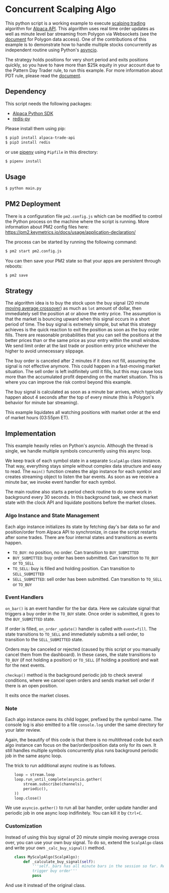 # Concurrent Scalping Algo

This python script is a working example to execute
[scalping trading](https://www.investopedia.com/articles/trading/05/scalping.asp)
algorithm for [Alpaca API](https://alpaca.markets). This algorithm uses real time order updates
as well as minute level bar streaming from Polygon via Websockets (see the
[document](https://docs.alpaca.markets/market-data/#consolidated-market-data) for
Polygon data access).
One of the contributions of this example is to demonstrate how to handle
multiple stocks concurrently as independent routine using Python's
[asyncio](https://docs.python.org/3/library/asyncio.html).

The strategy holds positions for very short period and exits positions quickly, so
you have to have more than $25k equity in your account due to the Pattern Day Trader rule,
to run this example. For more information about PDT rule, please read the
[document](https://support.alpaca.markets/hc/en-us/articles/360012203032-Pattern-Day-Trader).

## Dependency
This script needs the following packages:
- [Alpaca Python SDK](https://github.com/alpacahq/alpaca-trade-api-python)
- [redis-py](https://github.com/andymccurdy/redis-py)

Please install them using pip:
```sh
$ pip3 install alpaca-trade-api
$ pip3 install redis
```

or use [pipenv](https://github.com/pypa/pipenv) using `Pipfile` in this directory:
```sh
$ pipenv install
```

## Usage

```sh
$ python main.py
```

## PM2 Deployment
There is a configuration file `pm2.config.js` which can be modified to control the Python process on the machine where the script is running. More information about PM2 config files here: https://pm2.keymetrics.io/docs/usage/application-declaration/

The process can be started by running the following command:

```sh
$ pm2 start pm2.config.js
```

You can then save your PM2 state so that your apps are persistent through reboots:

```sh
$ pm2 save
```

## Strategy
The algorithm idea is to buy the stock upon the buy signal (20 minute
[moving average crossover](https://www.investopedia.com/articles/active-trading/052014/how-use-moving-average-buy-stocks.asp))
as much as `lot` amount of dollar, then immediately sell the position at or above the entry price.
The assumption is that the market is bouncing upward when this signal occurs in a short period of time.
The buy signal is extremely simple, but what this strategy achieves is the quick reaction to
exit the position as soon as the buy order fills. There are reasonable probabilities that you can sell
the positions at the better prices than or the same price as your entry within the small window. We send
limit order at the last trade or position entry price whichever the higher to avoid unnecessary slippage.

The buy order is canceled after 2 minutes if it does not fill, assuming the signal is not
effective anymore. This could happen in a fast-moving market situation. The sell order is left
indifinitely until it fills, but this may cause loss more than the accumulated profit depending
on the market situation. This is where you can improve the risk control beyond this example.

The buy signal is calculated as soon as a minute bar arrives, which typically happen about 4 seconds
after the top of every minute (this is Polygon's behavior for minute bar streaming).

This example liquidates all watching positions with market order at the end of market hours (03:55pm ET).


## Implementation
This example heavily relies on Python's asyncio. Although the thread is single, we handle
multiple symbols concurrently using this async loop.

We keep track of each symbol state in a separate `ScalpAlgo` class instance. That way,
everything stays simple without complex data structure and easy to read. The `main()`
function creates the algo instance for each symbol and creates streaming object
to listen the bar events. As soon as we receive a minute bar, we invoke event handler
for each symbol.

The main routine also starts a period check routine to do some work in background every 30 seconds.
In this background task, we check market state with the clock API and liquidate positions
before the market closes.

### Algo Instance and State Management
Each algo instance initializes its state by fetching day's bar data so far and position/order
from Alpaca API to synchronize, in case the script restarts after some trades. There are
four internal states and transitions as events happen.

- `TO_BUY`: no position, no order. Can transition to `BUY_SUBMITTED`
- `BUY_SUBMITTED`: buy order has been submitted. Can transition to `TO_BUY` or `TO_SELL`
- `TO_SELL`: buy is filled and holding position. Can transition to `SELL_SUBMITTED`
- `SELL_SUBMITTED`: sell order has been submitted. Can transition to `TO_SELL` or `TO_BUY`

### Event Handlers
`on_bar()` is an event handler for the bar data. Here we calculate signal that triggers
a buy order in the `TO_BUY` state. Once order is submitted, it goes to the `BUY_SUBMITTED`
state.

If order is filled, `on_order_update()` handler is called with `event=fill`. The state
transitions to `TO_SELL` and immediately submits a sell order, to transition to the
`SELL_SUBMITTED` state.

Orders may be canceled or rejected (caused by this script or you manually cancel them
from the dashboard). In these cases, the state transitions to `TO_BUY` (if not holding
a position) or `TO_SELL` (if holding a position) and wait for the next events.

`checkup()` method is the background periodic job to check several conditions, where
we cancel open orders and sends market sell order if there is an open position.

It exits once the market closes.

### Note
Each algo instance owns its child logger, prefixed by the symbol name. The console
log is also emitted to a file `console.log` under the same directory for your later review.

Again, the beautify of this code is that there is no multithread code but each
algo instance can focus on the bar/order/position data only for its own. It still
handles multiple symbols concurrently plus runs background periodic job in the
same async loop.

The trick to run additional async routine is as follows.

```py
    loop = stream.loop
    loop.run_until_complete(asyncio.gather(
        stream.subscribe(channels),
        periodic(),
    ))
    loop.close()
```

We use `asyncio.gather()` to run all bar handler, order update handler and periodic job
in one async loop indifinitely. You can kill it by `Ctrl+C`.

### Customization
Instead of using this buy signal of 20 minute simple moving average cross over, you can
use your own buy signal. To do so, extend the `ScalpAlgo` class and write your own
`_calc_buy_signal()` method.

```py
    class MyScalpAlgo(ScalpAlgo):
        def _calculate_buy_signal(self):
            '''self._bars has all minute bars in the session so far. Return True to
            trigger buy order'''
            pass
```

And use it instead of the original class.

